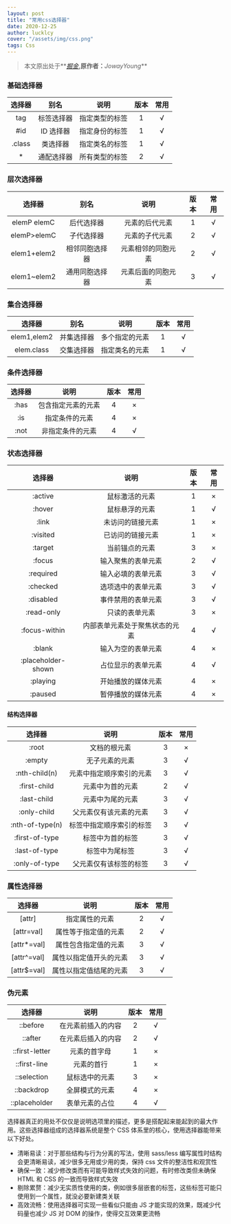 ```yaml
---
layout: post
title: "常用css选择器"
date: 2020-12-25
author: lucklcy
cover: "/assets/img/css.png"
tags: Css
---
```


> 本文原出处于**_[掘金](https://juejin.cn/post/6908879198933221383#heading-0)_**,原作者：**_JowayYoung_**

### 基础选择器

| 选择器 |    别名    |      说明      | 版本 | 常用 |
| :----: | :--------: | :------------: | :--: | :--: |
|  tag   | 标签选择器 | 指定类型的标签 |  1   |  √   |
|  #id   | ID 选择器  | 指定身份的标签 |  1   |  √   |
| .class |  类选择器  | 指定类名的标签 |  1   |  √   |
|   \*   | 通配选择器 | 所有类型的标签 |  2   |  √   |

### 层次选择器

|   选择器    |      别名      |        说明        | 版本 | 常用 |
| :---------: | :------------: | :----------------: | :--: | :--: |
| elemP elemC |   后代选择器   |   元素的后代元素   |  1   |  √   |
| elemP>elemC |   子代选择器   |   元素的子代元素   |  2   |  √   |
| elem1+elem2 | 相邻同胞选择器 | 元素相邻的同胞元素 |  2   |  √   |
| elem1~elem2 | 通用同胞选择器 | 元素后面的同胞元素 |  3   |  √   |

### 集合选择器

|   选择器    |    别名    |      说明      | 版本 | 常用 |
| :---------: | :--------: | :------------: | :--: | :--: |
| elem1,elem2 | 并集选择器 | 多个指定的元素 |  1   |  √   |
| elem.class  | 交集选择器 | 指定类名的元素 |  1   |  √   |

### 条件选择器

| 选择器 |        说明        | 版本 | 常用 |
| :----: | :----------------: | :--: | :--: |
|  :has  | 包含指定元素的元素 |  4   |  ×   |
|  :is   |   指定条件的元素   |  4   |  ×   |
|  :not  |  非指定条件的元素  |  4   |  √   |

### 状态选择器

|       选择器       |              说明              | 版本 | 常用 |
| :----------------: | :----------------------------: | :--: | :--: |
|      :active       |         鼠标激活的元素         |  1   |  ×   |
|       :hover       |         鼠标悬浮的元素         |  1   |  √   |
|       :link        |        未访问的链接元素        |  1   |  ×   |
|      :visited      |        已访问的链接元素        |  1   |  ×   |
|      :target       |         当前锚点的元素         |  3   |  ×   |
|       :focus       |       输入聚焦的表单元素       |  2   |  √   |
|     :required      |       输入必填的表单元素       |  3   |  √   |
|      :checked      |       选项选中的表单元素       |  3   |  √   |
|     :disabled      |       事件禁用的表单元素       |  3   |  √   |
|     :read-only     |         只读的表单元素         |  3   |  ×   |
|   :focus-within    | 内部表单元素处于聚焦状态的元素 |  4   |  √   |
|       :blank       |       输入为空的表单元素       |  4   |  ×   |
| :placeholder-shown |       占位显示的表单元素       |  4   |  √   |
|      :playing      |       开始播放的媒体元素       |  4   |  ×   |
|      :paused       |       暂停播放的媒体元素       |  4   |  ×   |

#### 结构选择器

|     选择器      |           说明           | 版本 | 常用 |
| :-------------: | :----------------------: | :--: | :--: |
|      :root      |       文档的根元素       |  3   |  ×   |
|     :empty      |      无子元素的元素      |  3   |  √   |
|  :nth-child(n)  | 元素中指定顺序索引的元素 |  3   |  √   |
|  :first-child   |     元素中为首的元素     |  2   |  √   |
|   :last-child   |     元素中为尾的元素     |  3   |  √   |
|   :only-child   |  父元素仅有该元素的元素  |  3   |  √   |
| :nth-of-type(n) | 标签中指定顺序索引的标签 |  3   |  √   |
| :first-of-type  |     标签中为首的标签     |  3   |  √   |
|  :last-of-type  |      标签中为尾标签      |  3   |  √   |
|  :only-of-type  |  父元素仅有该标签的标签  |  3   |  √   |

### 属性选择器

|   选择器    |          说明          | 版本 | 常用 |
| :---------: | :--------------------: | :--: | :--: |
|   [attr]    |     指定属性的元素     |  2   |  √   |
| [attr=val]  |  属性等于指定值的元素  |  2   |  √   |
| [attr*=val] |  属性包含指定值的元素  |  3   |  √   |
| [attr^=val] | 属性以指定值开头的元素 |  3   |  √   |
| [attr$=val] | 属性以指定值结尾的元素 |  3   |  √   |

### 伪元素

|     选择器     |        说明        | 版本 | 常用 |
| :------------: | :----------------: | :--: | :--: |
|    ::before    | 在元素前插入的内容 |  2   |  √   |
|    ::after     | 在元素后插入的内容 |  2   |  √   |
| ::first-letter |    元素的首字母    |  1   |  ×   |
|  ::first-line  |     元素的首行     |  1   |  ×   |
|  ::selection   |   鼠标选中的元素   |  3   |  ×   |
|   ::backdrop   |   全屏模式的元素   |  4   |  ×   |
| ::placeholder  |   表单元素的占位   |  4   |  √   |

选择器真正的用处不仅仅是说明选项里的描述，更多是搭配起来能起到的最大作用。这些选择器组成的选择器系统是整个 CSS 体系里的核心，使用选择器能带来以下好处。

- 清晰易读：对于那些结构与行为分离的写法，使用 sass/less 编写属性时结构会更清晰易读，减少很多无用或少用的类，保持 css 文件的整洁性和观赏性
- 确保一致：减少修改类而有可能导致样式失效的问题，有时修改类但未确保 HTML 和 CSS 的一致而导致样式失效
- 剔除累赘：减少无实质性使用的类，例如很多层嵌套的标签，这些标签可能只使用到一个属性，就没必要新建类关联
- 高效流畅：使用选择器可实现一些看似只能由 JS 才能实现的效果，既减少代码量也减少 JS 对 DOM 的操作，使得交互效果更流畅

